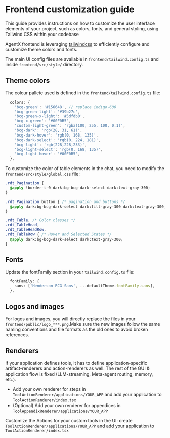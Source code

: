 # Frontend customization guide
This guide provides instructions on how to customize the user interface elements of your project, such as colors, fonts, and general styling, using Tailwind CSS within your codebase

AgentX frontend is leveraging [tailwindcss](https://tailwindcss.com/) to efficiently configure and customize theme colors and fonts.

The main UI config files are available in `frontend/tailwind.config.ts` and inside `frontend/src/style/` directory.

## Theme colors
The colour pallete used is defined in the `frontend/tailwind.config.ts` file:

``` typescript
  colors: {
    'bcg-green': '#156648', // replace indigo-600
    'bcg-green-light': '#39b27c',
    'bcg-green-x-light': '#5dfdb0',
    'bcg-x-green': '#00E0B5',
    'custom-light-green': 'rgba(100, 255, 100, 0.1)',
    'bcg-dark': 'rgb(28, 31, 61)',
    'bcg-dark-hover': 'rgb(0, 168, 135)',
    'bcg-dark-select': 'rgb(0, 224, 181)',
    'bcg-light': 'rgb(228,228,233)',
    'bcg-light-select': 'rgb(0, 168, 135)',
    'bcg-light-hover': '#00E0B5',
  },
```

To customize the color of table elements in the chat, you need to modify the `frontend/src/style/global.css` file:

``` css
.rdt_Pagination {
  @apply !border-t-0 dark:bg-bcg-dark-select dark:text-gray-300;
}

.rdt_Pagination button { /* pagination and buttons */
  @apply dark:bg-bcg-dark-select dark:fill-gray-300 dark:text-gray-300;
}

.rdt_Table, /* Color classes */
.rdt_TableHead,
.rdt_TableHeadRow,
.rdt_TableRow { /* Hover and Selected States */
  @apply dark:bg-bcg-dark-select dark:text-gray-300;
}
```

## Fonts

Update the fontFamily section in your `tailwind.config.ts` file:

``` typescript
  fontFamily: {
    sans: ['Henderson BCG Sans', ...defaultTheme.fontFamily.sans],
  },
```

## Logos and images

For logos and images, you will directly replace the files in your `frontend/public/logo_***.png`.Make sure the new images follow the same naming conventions and file formats as the old ones to avoid broken references.


## Renderers

If your application defines tools, it has to define application-specific artifact-renderers and action-renderers as well. The rest of the GUI & application flow is fixed (LLM-streaming, Meta-agent routing, memory, etc.).

- Add your own renderer for steps in `ToolActionRenderer/applications/YOUR_APP` and add your application to `ToolActionRenderer/index.tsx`
- (Optional) Add your own renderer for appendices in `ToolAppendixRenderer/applications/YOUR_APP`

Customize the Actions for your custom tools in the UI: create `ToolActionRenderer/applications/YOUR_APP` and add your application to `ToolActionRenderer/index.tsx`
